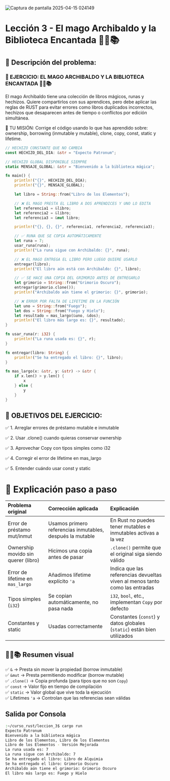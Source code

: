 ![Captura de pantalla 2025-04-15 024149](https://github.com/user-attachments/assets/7a4cf559-e145-4bf8-8dea-0f98f991712c)


# Lección 3 - El mago Archibaldo y la Biblioteca Encantada 🧙‍♂📚

## 🧪 Descripción del problema:

### 🧪 EJERCICIO: EL MAGO ARCHIBALDO Y LA BIBLIOTECA ENCANTADA 🧙‍♂📚

El mago Archibaldo tiene una colección de libros mágicos, runas y hechizos. Quiere compartirlos con sus aprendices, pero debe aplicar las reglas de RUST para evitar errores como libros duplicados incorrectos, hechizos que desaparecen antes de tiempo o conflictos por edición simultánea.

📝 TU MISIÓN:
Corrige el código usando lo que has aprendido sobre: ownership, borrowing (inmutable y mutable), clone, copy, const, static y lifetime.

```rust
// HECHIZO CONSTANTE QUE NO CAMBIA
const HECHIZO_DEL_DIA: &str = "Expecto Patronum";

// HECHIZO GLOBAL DISPONIBLE SIEMPRE
static MENSAJE_GLOBAL: &str = "Bienvenido a la biblioteca mágica";

fn main() {
    println!("{}", HECHIZO_DEL_DIA);
    println!("{}", MENSAJE_GLOBAL);

    let libro = String::from("Libro de los Elementos");

    // ❌ EL MAGO PRESTA EL LIBRO A DOS APRENDICES Y UNO LO EDITA
    let referencia1 = &libro;
    let referencia2 = &libro;
    let referencia3 = &mut libro;

    println!("{}, {}, {}", referencia1, referencia2, referencia3);

    // ✅ RUNA QUE SE COPIA AUTOMÁTICAMENTE
    let runa = 7;
    usar_runa(runa);
    println!("La runa sigue con Archibaldo: {}", runa);

    // ❌ EL MAGO ENTREGA EL LIBRO PERO LUEGO QUIERE USARLO
    entregar(libro);
    println!("El libro aún está con Archibaldo: {}", libro);

    // ✅ SE HACE UNA COPIA DEL GRIMORIO ANTES DE ENTREGARLO
    let grimorio = String::from("Grimorio Oscuro");
    entregar(grimorio.clone());
    println!("Archibaldo aún tiene el grimorio: {}", grimorio);

    // ❌ ERROR POR FALTA DE LIFETIME EN LA FUNCIÓN
    let uno = String::from("Fuego");
    let dos = String::from("Fuego y Hielo");
    let resultado = mas_largo(&uno, &dos);
    println!("El libro más largo es: {}", resultado);
}

fn usar_runa(r: i32) {
    println!("La runa usada es: {}", r);
}

fn entregar(libro: String) {
    println!("Se ha entregado el libro: {}", libro);
}

fn mas_largo(x: &str, y: &str) -> &str {
    if x.len() > y.len() {
        x
    } else {
        y
    }
}
```

## 🧠 OBJETIVOS DEL EJERCICIO:

 ✅ 1. Arreglar errores de préstamo mutable e inmutable
 
 ✅ 2. Usar .clone() cuando quieras conservar ownership
 
 ✅ 3. Aprovechar Copy con tipos simples como i32
 
 ✅ 4. Corregir el error de lifetime en mas_largo
 
 ✅ 5. Entender cuándo usar const y static

# 🧠 Explicación paso a paso

| Problema original                        | Corrección aplicada                                       | Explicación                                                                 |
|:------------------------------------------|:----------------------------------------------------------|:----------------------------------------------------------------------------|
| Error de préstamo mut/inmut               | Usamos primero referencias inmutables, después la mutable | En Rust no puedes tener mutables e inmutables activas a la vez               |
| Ownership movido sin querer (libro)       | Hicimos una copia antes de pasar                           | `.clone()` permite que el original siga siendo válido                       |
| Error de lifetime en `mas_largo`           | Añadimos lifetime explícito `'a`                           | Indica que las referencias devueltas viven al menos tanto como las entradas |
| Tipos simples (`i32`)                     | Se copian automáticamente, no pasa nada                   | `i32`, `bool`, etc., implementan `Copy` por defecto                         |
| Constantes y static                       | Usadas correctamente                                       | Constantes (`const`) y datos globales (`static`) están bien utilizados       |

## 🧙‍♂📚 Resumen visual

✅ `&` → Presta sin mover la propiedad (borrow inmutable)  
✅ `&mut` → Presta permitiendo modificar (borrow mutable)  
✅ `.clone()` → Copia profunda (para tipos que no son `Copy`)  
✅ `const` → Valor fijo en tiempo de compilación  
✅ `static` → Valor global que vive toda la ejecución  
✅ Lifetimes `'a` → Controlan que las referencias sean válidas

## Salida por Consola
```bash
:~/curso_rust/leccion_3$ cargo run
Expecto Patronum
Bienvenido a la biblioteca mágica
Libro de los Elementos, Libro de los Elementos
Libro de los Elementos - Versión Mejorada
La runa usada es: 7
La runa sigue con Archibaldo: 7
Se ha entregado el libro: Libro de Alquimia
Se ha entregado el libro: Grimorio Oscuro
Archibaldo aún tiene el grimorio: Grimorio Oscuro
El libro más largo es: Fuego y Hielo
```

